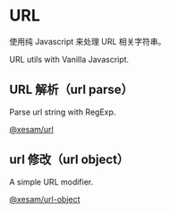 # URL

使用纯 Javascript 来处理 URL 相关字符串。

URL utils with Vanilla Javascript.

## URL 解析（url parse）

Parse url string with RegExp.

[@xesam/url](./packages/url/README.md) 

## url 修改（url object）

A simple URL modifier.

[@xesam/url-object](./packages/url-object/README.md) 







